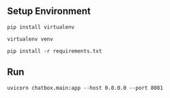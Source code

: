## Setup Environment
```
pip install virtualenv
```
```
virtualenv venv
```
```
pip install -r requirements.txt
```

## Run
```
uvicorn chatbox.main:app --host 0.0.0.0 --port 8081
```